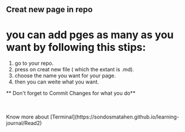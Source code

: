 ## Creat new page in repo <br/>
# you can add pges as many as you want by following this stips:<br/>
1. go to your repo.
2. press on creat new file ( which the extant is .md).
3. choose the name you want for your page.
4. then you can weite what you want.

** Don't forget to Commit Changes for what you do**

<br/>
<br/>
Know more about [Terminal](https://sondosmatahen.github.io/learning-journal/Read2)
